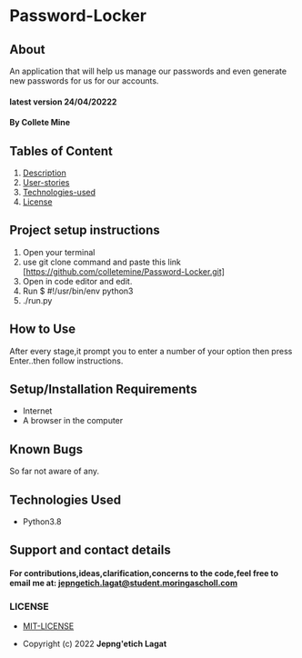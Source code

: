 # Password-Locker
## About
An application that will help us manage our passwords and even generate new passwords for us for our accounts.
#### latest version  24/04/20222
#### By **Collete Mine**
## Tables of Content
1. [Description](Description)
2. [User-stories](User-stories)
3. [Technologies-used](Technologies-Used)
4. [License](LICENSE)
## Project setup instructions
1. Open your terminal
2. use git clone command and paste this link [https://github.com/colletemine/Password-Locker.git]
3. Open in code editor and edit.
4. Run $ #!/usr/bin/env python3
5. ./run.py

## How to Use
 After every stage,it prompt you to enter a number of your option then press Enter..then follow instructions.
   
## Setup/Installation Requirements
- Internet
- A browser in the computer
## Known Bugs
 So far not aware of any.
## Technologies Used
- Python3.8
## Support and contact details
#### For contributions,ideas,clarification,concerns to the code,feel free to email me at: jepngetich.lagat@student.moringascholl.com
### LICENSE
 * [MIT-LICENSE](LICENSE)

 * Copyright (c) 2022   **Jepng'etich Lagat**
  